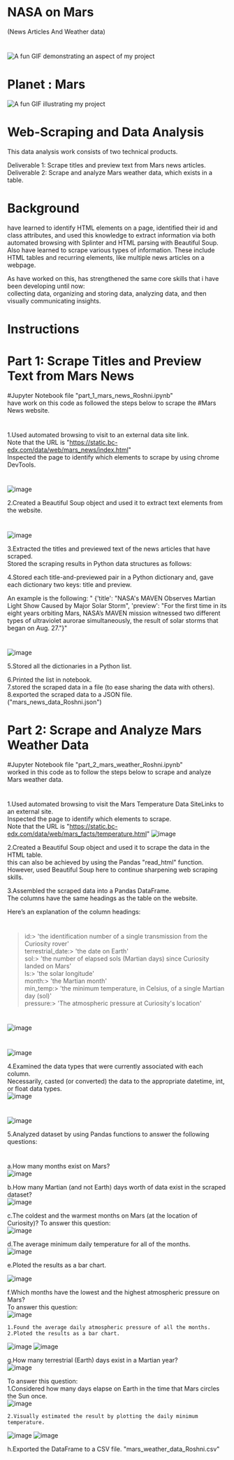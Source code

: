 # NASA on Mars 
(News Articles And Weather data)  
#
![A fun GIF demonstrating an aspect of my project](https://media.giphy.com/media/113mtXIRqf3jfW/giphy.gif)  
#
# Planet : Mars 
![A fun GIF illustrating my project](https://media2.giphy.com/media/uU8ZXJAjwCy8mGSWsw/giphy.gif)  
#
# Web-Scraping and Data Analysis

This data analysis work consists of two technical products.  

Deliverable 1: Scrape titles and preview text from Mars news articles.  
Deliverable 2: Scrape and analyze Mars weather data, which exists in a table.

# Background
have learned to identify HTML elements on a page, 
identified their id and class attributes, and used this knowledge to extract information via both automated browsing with Splinter and HTML parsing with Beautiful Soup.  
Also have learned to scrape various types of information. These include HTML tables and recurring elements, like multiple news articles on a webpage.

As have worked on this, has strengthened the same core skills that i have been developing until now:   
collecting data, organizing and storing data, analyzing data, and then visually communicating insights.

# Instructions
# Part 1: Scrape Titles and Preview Text from Mars News
#Jupyter Notebook file "part_1_mars_news_Roshni.ipynb"  
have work on this code as followed the steps below to scrape the #Mars News website.  
#

1.Used automated browsing to visit to an external data site link.     
Note that the URL is "https://static.bc-edx.com/data/web/mars_news/index.html"      
Inspected the page to identify which elements to scrape by using chrome DevTools. 
#
![image](https://github.com/RoshniRanaDS/NASA_Web_Scraping_For_Mars_BeautifulSoup/assets/161755928/4b3de537-bd1c-45d5-a63f-f70d7f3aad79)


  
2.Created a Beautiful Soup object and used it to extract text elements from the website. 
#
![image](https://github.com/RoshniRanaDS/NASA_Web_Scraping_For_Mars_BeautifulSoup/assets/161755928/b8b60f72-7d6a-46b0-923d-e94a704f5af6)


3.Extracted the titles and previewed text of the news articles that have scraped.  
  Stored the scraping results in Python data structures as follows:


  
4.Stored each title-and-previewed pair in a Python dictionary and, gave each dictionary two keys: title and preview.  
 
 An example is the following:
" {'title': "NASA's MAVEN Observes Martian Light Show Caused by Major Solar Storm",
 'preview': "For the first time in its eight years orbiting Mars, NASA’s MAVEN mission witnessed two different types of ultraviolet aurorae simultaneously, the result of solar storms that began on Aug. 27."}"
#
 ![image](https://github.com/RoshniRanaDS/NASA_Web_Scraping_For_Mars_BeautifulSoup/assets/161755928/760b96ee-b8ec-4102-ac02-3f3a3de0b69c)
   
5.Stored all the dictionaries in a Python list. 

6.Printed the list in notebook.   
7.stored the scraped data in a file (to ease sharing the data with others).  
8.exported the scraped data to a JSON file. ("mars_news_data_Roshni.json")

# Part 2: Scrape and Analyze Mars Weather Data
#Jupyter Notebook file "part_2_mars_weather_Roshni.ipynb"  
worked in this code as to follow the steps below to scrape and analyze Mars weather data.
#
1.Used automated browsing to visit the Mars Temperature Data SiteLinks to an external site.    
Inspected the page to identify which elements to scrape.     
Note that the URL is "https://static.bc-edx.com/data/web/mars_facts/temperature.html"
![image](https://github.com/RoshniRanaDS/NASA_Web_Scraping_For_Mars_BeautifulSoup/assets/161755928/8b9bd926-97f1-4502-9dab-1d53407dc21b)

2.Created a Beautiful Soup object and used it to scrape the data in the HTML table.    
this can also be achieved by using the Pandas "read_html" function.   
However, used Beautiful Soup here to continue sharpening web scraping skills.

3.Assembled the scraped data into a Pandas DataFrame.  
The columns have the same headings as the table on the website.  

Here’s an explanation of the column headings:
#
>id:> 'the identification number of a single transmission from the Curiosity rover'    
>terrestrial_date:> 'the date on Earth'    
>sol:> 'the number of elapsed sols (Martian days) since Curiosity landed on Mars'    
>ls:> 'the solar longitude'    
>month:> 'the Martian month'      
>min_temp:> 'the minimum temperature, in Celsius, of a single Martian day (sol)'    
>pressure:> 'The atmospheric pressure at Curiosity's location'    
#
![image](https://github.com/RoshniRanaDS/NASA_Web_Scraping_For_Mars_BeautifulSoup/assets/161755928/108e3ca7-1504-489d-8d6f-c3852cff8c61)
#
![image](https://github.com/RoshniRanaDS/NASA_Web_Scraping_For_Mars_BeautifulSoup/assets/161755928/32cf2be3-0973-40b3-8669-1e402b2db5de)

4.Examined the data types that were currently associated with each column.   
Necessarily, casted (or converted) the data to the appropriate datetime, int, or float data types.  
![image](https://github.com/RoshniRanaDS/NASA_Web_Scraping_For_Mars_BeautifulSoup/assets/161755928/d39ba97b-7bb2-4a3a-b1ca-24d1f3861a1f)
#
![image](https://github.com/RoshniRanaDS/NASA_Web_Scraping_For_Mars_BeautifulSoup/assets/161755928/19451adb-1877-4a98-bbfe-a54c64924958)


5.Analyzed dataset by using Pandas functions to answer the following questions:
#
a.How many months exist on Mars?  
![image](https://github.com/RoshniRanaDS/NASA_Web_Scraping_For_Mars_BeautifulSoup/assets/161755928/79616c18-7502-43dd-86f8-c026819507ba)

b.How many Martian (and not Earth) days worth of data exist in the scraped dataset?    
![image](https://github.com/RoshniRanaDS/NASA_Web_Scraping_For_Mars_BeautifulSoup/assets/161755928/1a65ad52-44c5-4d2b-a9aa-5fa4a8f9f44c)

c.The coldest and the warmest months on Mars (at the location of Curiosity)? To answer this question:  
![image](https://github.com/RoshniRanaDS/NASA_Web_Scraping_For_Mars_BeautifulSoup/assets/161755928/b799660a-15aa-4ae7-8fb0-6227ddfd70ab)

d.The average minimum daily temperature for all of the months.  
![image](https://github.com/RoshniRanaDS/NASA_Web_Scraping_For_Mars_BeautifulSoup/assets/161755928/9da34ce1-69ee-4efe-bfc1-e65010495c80)



e.Ploted the results as a bar chart.  

![image](https://github.com/RoshniRanaDS/NASA_Web_Scraping_For_Mars_BeautifulSoup/assets/161755928/c60af978-0c2f-465c-87bb-f3e1e44bf0c8)

f.Which months have the lowest and the highest atmospheric pressure on Mars?  
To answer this question:  
![image](https://github.com/RoshniRanaDS/NASA_Web_Scraping_For_Mars_BeautifulSoup/assets/161755928/1c64f449-f802-488b-bdef-d37aba7f72e9)

    1.Found the average daily atmospheric pressure of all the months.    
    2.Ploted the results as a bar chart.  
![image](https://github.com/RoshniRanaDS/NASA_Web_Scraping_For_Mars_BeautifulSoup/assets/161755928/f6eeab2a-a6ef-4140-a529-d15f102dfe5d)
![image](https://github.com/RoshniRanaDS/NASA_Web_Scraping_For_Mars_BeautifulSoup/assets/161755928/3ef48d72-2939-4c6a-bbe8-1d0c79e83613)


g.How many terrestrial (Earth) days exist in a Martian year?  
![image](https://github.com/RoshniRanaDS/NASA_Web_Scraping_For_Mars_BeautifulSoup/assets/161755928/87782790-0e4e-49e5-ba99-6e86205a0ab9)

To answer this question:  
    1.Considered how many days elapse on Earth in the time that Mars circles the Sun once.  
![image](https://github.com/RoshniRanaDS/NASA_Web_Scraping_For_Mars_BeautifulSoup/assets/161755928/4dc44f50-9488-4053-9215-fef5d5a30807)

    2.Visually estimated the result by plotting the daily minimum temperature.  
![image](https://github.com/RoshniRanaDS/NASA_Web_Scraping_For_Mars_BeautifulSoup/assets/161755928/40274552-c57b-4c60-9d0d-1c7ea54be99f)
![image](https://github.com/RoshniRanaDS/NASA_Web_Scraping_For_Mars_BeautifulSoup/assets/161755928/1f277df2-a523-4fd9-b3ae-abf34995b670)

    
h.Exported the DataFrame to a CSV file. "mars_weather_data_Roshni.csv"
